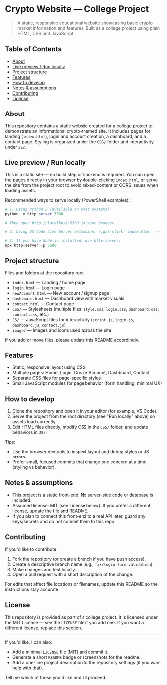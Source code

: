# Crypto Website — College Project

> A static, responsive educational website showcasing basic crypto market information and features. Built as a college project using plain HTML, CSS and JavaScript.

## Table of Contents

- [About](#about)
- [Live preview / Run locally](#live-preview--run-locally)
- [Project structure](#project-structure)
- [Features](#features)
- [How to develop](#how-to-develop)
- [Notes & assumptions](#notes--assumptions)
- [Contributing](#contributing)
- [License](#license)


## About

This repository contains a static website created for a college project to demonstrate an informational crypto-themed site. It includes pages for landing (`index.html`), login and account creation, a dashboard, and a contact page. Styling is organized under the `CSS/` folder and interactivity under `JS/`.


## Live preview / Run locally

This is a static site — no build step or backend is required. You can open the pages directly in your browser by double-clicking `index.html`, or serve the site from the project root to avoid mixed-content or CORS issues when loading assets.

Recommended ways to serve locally (PowerShell examples):

```powershell
# 1) Using Python 3 (available on most systems)
python -m http.server 5500

# Then open http://localhost:5500 in your browser.

# 2) Using VS Code Live Server extension: right-click `index.html` -> "Open with Live Server".

# 3) If you have Node.js installed, use http-server:
npx http-server -p 5500
```


## Project structure

Files and folders at the repository root:

- `index.html` — Landing / home page
- `login.html` — Login page
- `newAccount.html` — New account / signup page
- `dashboard.html` — Dashboard view with market visuals
- `contact.html` — Contact page
- `CSS/` — Stylesheets (multiple files: `style.css`, `login.css`, `dashboard.css`, `contact.css`, etc.)
- `JS/` — JavaScript files for interactivity (`script.js`, `login.js`, `dashboard.js`, `contact.js`)
- `image/` — Images and icons used across the site

If you add or move files, please update this README accordingly.


## Features

- Static, responsive layout using CSS
- Multiple pages: Home, Login, Create Account, Dashboard, Contact
- Separate CSS files for page-specific styles
- Small JavaScript modules for page behavior (form handling, minimal UX)


## How to develop

1. Clone the repository and open it in your editor (for example, VS Code).
2. Serve the project from the root directory (see "Run locally" above) so assets load correctly.
3. Edit HTML files directly, modify CSS in the `CSS/` folder, and update behaviors in `JS/`.

Tips:

- Use the browser devtools to inspect layout and debug styles or JS errors.
- Prefer small, focused commits that change one concern at a time (styling vs behavior).


## Notes & assumptions

- This project is a static front-end. No server-side code or database is included.
- Assumed license: MIT (see License below). If you prefer a different license, update the file and README.
- If you plan to connect this front-end to a real API later, guard any keys/secrets and do not commit them to this repo.


## Contributing

If you'd like to contribute:

1. Fork the repository (or create a branch if you have push access).
2. Create a descriptive branch name (e.g., `fix/login-form-validation`).
3. Make changes and test locally.
4. Open a pull request with a short description of the change.

For edits that affect file locations or filenames, update this README so the instructions stay accurate.


## License

This repository is provided as part of a college project. It is licensed under the MIT License — see the `LICENSE` file if you add one. If you want a different license, replace this section.


---

If you'd like, I can also:

- Add a minimal `LICENSE` file (MIT) and commit it.
- Generate a short `README` badge or screenshots for the readme.
- Add a one-line project description to the repository settings (if you want help with that).

Tell me which of those you'd like and I'll proceed.
